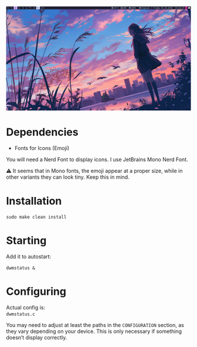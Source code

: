 ![Preview](screenshots/preview.png)
# Dependencies
- Fonts for Icons (Emoji)

You will need a Nerd Font to display icons. I use JetBrains Mono Nerd Font.

⚠️ It seems that in Mono fonts, the emoji appear at a proper size, while in other variants they can look tiny. Keep this in mind.

# Installation
```
sudo make clean install
```

# Starting
Add it to autostart:
```
dwmstatus &
```

# Configuring
Actual config is:  
```dwmstatus.c```

You may need to adjust at least the paths in the ```CONFIGURATION``` section, as they vary depending on your device.
This is only necessary if something doesn’t display correctly.
